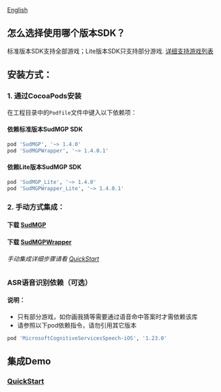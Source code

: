 [English](README_en.md)
## 怎么选择使用哪个版本SDK？
标准版本SDK支持全部游戏；Lite版本SDK只支持部分游戏. [详细支持游戏列表](https://docs.sud.tech/zh-CN/app/Client/StartUp.html)
## 安装方式：

### 1. 通过CocoaPods安装

在工程目录中的`Podfile`文件中键入以下依赖项：
#### 依赖标准版本SudMGP SDK
```ruby
pod 'SudMGP', '~> 1.4.0'
pod 'SudMGPWrapper', '~> 1.4.0.1'
```
#### 依赖Lite版本SudMGP SDK
```ruby
pod 'SudMGP_Lite', '~> 1.4.0'
pod 'SudMGPWrapper_Lite', '~> 1.4.0.1'
```
### 2. 手动方式集成：
#### 下载 [SudMGP](https://github.com/SudTechnology/sud-mgp-ios/releases)
#### 下载 [SudMGPWrapper](https://github.com/SudTechnology/SudMGPWrapper)
###### 手动集成详细步骤请看 [QuickStart](https://github.com/SudTechnology/hello-sud-plus-ios/blob/master/project/Example/QuickStart/README.md)

### ASR语音识别依赖（可选）
#### 说明：
- 只有部分游戏，如你画我猜等需要通过语音命中答案时才需依赖该库
- 请参照以下pod依赖指令，请勿引用其它版本
```ruby
pod 'MicrosoftCognitiveServicesSpeech-iOS', '1.23.0'
```

## 集成Demo
### [QuickStart](https://github.com/SudTechnology/hello-sud-plus-ios/blob/master/project/Example/QuickStart/README.md)
